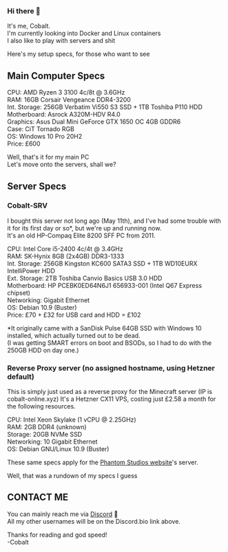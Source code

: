 ### Hi there 👋

It's me, Cobalt.  
I'm currently looking into Docker and Linux containers  
I also like to play with servers and shit  

Here's my setup specs, for those who want to see  

## Main Computer Specs  

CPU: AMD Ryzen 3 3100 4c/8t @ 3.6GHz  
RAM: 16GB Corsair Vengeance DDR4-3200  
Int. Storage: 256GB Verbatim Vi550 S3 SSD + 1TB Toshiba P110 HDD  
Motherboard: Asrock A320M-HDV R4.0  
Graphics: Asus Dual Mini GeForce GTX 1650 OC 4GB GDDR6  
Case: CiT Tornado RGB  
OS: Windows 10 Pro 20H2  
Price: £600  

Well, that's it for my main PC  
Let's move onto the servers, shall we?  

## Server Specs  

### Cobalt-SRV

I bought this server not long ago (May 11th), and I've had some trouble with it for its first day or so*, but we're up and running now.  
It's an old HP-Compaq Elite 8200 SFF PC from 2011.

CPU: Intel Core i5-2400 4c/4t @ 3.4GHz  
RAM: SK-Hynix 8GB (2x4GB) DDR3-1333  
Int. Storage: 256GB Kingston KC600 SATA3 SSD + 1TB WD10EURX IntelliPower HDD  
Ext. Storage: 2TB Toshiba Canvio Basics USB 3.0 HDD  
Motherboard: HP PCEBK0ED64N6J1 656933-001 (Intel Q67 Express chipset)  
Networking: Gigabit Ethernet  
OS: Debian 10.9 (Buster)  
Price: £70 + £32 for USB card and HDD = £102  

\*It originally came with a SanDisk Pulse 64GB SSD with Windows 10 installed, which actually turned out to be dead.  
  (I was getting SMART errors on boot and BSODs, so I had to do with the 250GB HDD on day one.)

### Reverse Proxy server (no assigned hostname, using Hetzner default)

This is simply just used as a reverse proxy for the Minecraft server (IP is cobalt-online.xyz)
It's a Hetzner CX11 VPS, costing just £2.58 a month for the following resources.  

CPU: Intel Xeon Skylake (1 vCPU @ 2.25GHz)  
RAM: 2GB DDR4 (unknown)  
Storage: 20GB NVMe SSD  
Networking: 10 Gigabit Ethernet  
OS: Debian GNU/Linux 10.9 (Buster)  

These same specs apply for the [Phantom Studios website](https://phantomstudios.biz)'s server.

Well, that was a rundown of my specs I guess

## CONTACT ME

You can mainly reach me via [Discord](http://dsc.bio/cobalthasdiscord) :speech_balloon:  
All my other usernames will be on the Discord.bio link above.  

Thanks for reading and god speed!  
-Cobalt  

